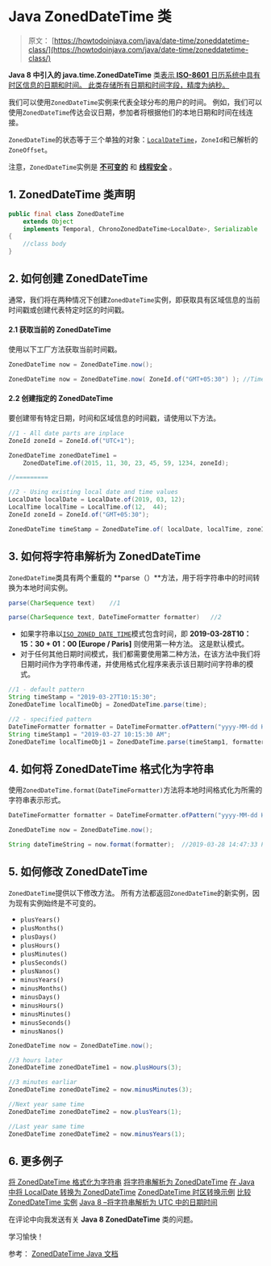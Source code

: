 # Java ZonedDateTime 类

> 原文： [https://howtodoinjava.com/java/date-time/zoneddatetime-class/](https://howtodoinjava.com/java/date-time/zoneddatetime-class/)

**Java 8 中引入的 java.time.ZonedDateTime** 类[表示 **ISO-8601** 日历系统中具有时区信息的日期和时间。 此类存储所有日期和时间字段，精度为纳秒。](https://howtodoinjava.com/java8/date-and-time-api-changes-in-java-8-lambda/)

我们可以使用`ZonedDateTime`实例来代表全球分布的用户的时间。 例如，我们可以使用`ZonedDateTime`传达会议日期，参加者将根据他们的本地日期和时间在线连接。

`ZonedDateTime`的状态等于三个单独的对象：[`LocalDateTime`](https://howtodoinjava.com/java/java-localdatetime-class/)，`ZoneId`和已解析的`ZoneOffset`。

注意，`ZonedDateTime`实例是 **[不可变的](https://howtodoinjava.com/java/basics/how-to-make-a-java-class-immutable/)** 和 **[线程安全](https://howtodoinjava.com/java/multi-threading/what-is-thread-safety/)** 。

## 1\. ZonedDateTime 类声明

```java
public final class ZonedDateTime
	extends Object
	implements Temporal, ChronoZonedDateTime<LocalDate>, Serializable
{
	//class body
}

```

## 2\. 如何创建 ZonedDateTime

通常，我们将在两种情况下创建`ZonedDateTime`实例，即获取具有区域信息的当前时间戳或创建代表特定时区的时间戳。

#### 2.1 获取当前的 ZonedDateTime

使用以下工厂方法获取当前时间戳。

```java
ZonedDateTime now = ZonedDateTime.now();

ZonedDateTime now = ZonedDateTime.now( ZoneId.of("GMT+05:30") ); //Time in IST

```

#### 2.2 创建指定的 ZonedDateTime

要创建带有特定日期，时间和区域信息的时间戳，请使用以下方法。

```java
//1 - All date parts are inplace
ZoneId zoneId = ZoneId.of("UTC+1");

ZonedDateTime zonedDateTime1 =
    ZonedDateTime.of(2015, 11, 30, 23, 45, 59, 1234, zoneId);

//=========

//2 - Using existing local date and time values 
LocalDate localDate = LocalDate.of(2019, 03, 12);
LocalTime localTime = LocalTime.of(12,  44);
ZoneId zoneId = ZoneId.of("GMT+05:30");

ZonedDateTime timeStamp = ZonedDateTime.of( localDate, localTime, zoneId );

```

## 3\. 如何将字符串解析为 ZonedDateTime

`ZonedDateTime`类具有两个重载的 **parse（）**方法，用于将字符串中的时间转换为本地时间实例。

```java
parse(CharSequence text)	//1

parse(CharSequence text, DateTimeFormatter formatter)	//2

```

*   如果字符串以[`ISO_ZONED_DATE_TIME`](https://docs.oracle.com/javase/8/docs/api/java/time/format/DateTimeFormatter.html#ISO_ZONED_DATE_TIME)模式包含时间，即 **2019-03-28T10：15：30 + 01：00 [Europe / Paris]** 则使用第一种方法。 这是默认模式。
*   对于任何其他日期时间模式，我们都需要使用第二种方法，在该方法中我们将日期时间作为字符串传递，并使用格式化程序来表示该日期时间字符串的模式。

```java
//1 - default pattern
String timeStamp = "2019-03-27T10:15:30";
ZonedDateTime localTimeObj = ZonedDateTime.parse(time);

//2 - specified pattern
DateTimeFormatter formatter = DateTimeFormatter.ofPattern("yyyy-MM-dd HH:mm:ss a");
String timeStamp1 = "2019-03-27 10:15:30 AM";
ZonedDateTime localTimeObj1 = ZonedDateTime.parse(timeStamp1, formatter);

```

## 4\. 如何将 ZonedDateTime 格式化为字符串

使用`ZonedDateTime.format(DateTimeFormatter)`方法将本地时间格式化为所需的字符串表示形式。

```java
DateTimeFormatter formatter = DateTimeFormatter.ofPattern("yyyy-MM-dd HH:mm:ss a");

ZonedDateTime now = ZonedDateTime.now();

String dateTimeString = now.format(formatter);	//2019-03-28 14:47:33 PM

```

## 5\. 如何修改 ZonedDateTime

`ZonedDateTime`提供以下修改方法。 所有方法都返回`ZonedDateTime`的新实例，因为现有实例始终是不可变的。

*   `plusYears()`
*   `plusMonths()`
*   `plusDays()`
*   `plusHours()`
*   `plusMinutes()`
*   `plusSeconds()`
*   `plusNanos()`
*   `minusYears()`
*   `minusMonths()`
*   `minusDays()`
*   `minusHours()`
*   `minusMinutes()`
*   `minusSeconds()`
*   `minusNanos()`

```java
ZonedDateTime now = ZonedDateTime.now();

//3 hours later
ZonedDateTime zonedDateTime1 = now.plusHours(3);	

//3 minutes earliar
ZonedDateTime zonedDateTime2 = now.minusMinutes(3);

//Next year same time
ZonedDateTime zonedDateTime2 = now.plusYears(1);

//Last year same time
ZonedDateTime zonedDateTime2 = now.minusYears(1);

```

## 6\. 更多例子

[将 ZonedDateTime 格式化为字符串](https://howtodoinjava.com/java/date-time/format-zoneddatetime/)
[将字符串解析为 ZonedDateTime](https://howtodoinjava.com/java/date-time/zoneddatetime-parse/)
[在 Java 中将 LocalDate 转换为 ZonedDateTime](https://howtodoinjava.com/java/date-time/localdate-zoneddatetime-conversion/)
[ZonedDateTime 时区转换示例](https://howtodoinjava.com/java/date-time/convert-date-between-timezones/)
[比较 ZonedDateTime 实例](https://howtodoinjava.com/java/date-time/zoneddatetime-comparison/)
[Java 8 –将字符串解析为 UTC 中的日期时间](https://howtodoinjava.com/java8/parse-string-to-date-time-utc-gmt/)

在评论中向我发送有关 **Java 8 ZonedDateTime** 类的问题。

学习愉快！

参考： [ZonedDateTime Java 文档](https://docs.oracle.com/javase/8/docs/api/java/time/ZonedDateTime.html)